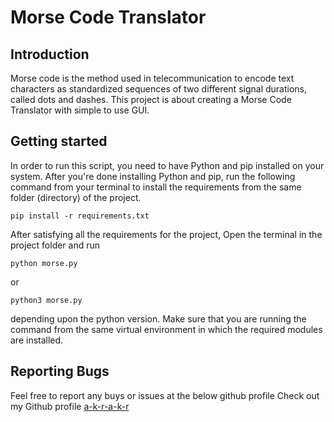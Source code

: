 # Morse Code Translator


## Introduction
Morse code is the method used in telecommunication to encode text characters as standardized sequences of two different signal durations, called dots and dashes. This project is about creating a Morse Code Translator with simple to use GUI.



## Getting started
In order to run this script, you need to have Python and pip installed on your system. After you're done installing Python and pip, run the following command from your terminal to install the requirements from the same folder (directory) of the project.
```
pip install -r requirements.txt
```

After satisfying all the requirements for the project, Open the terminal in the project folder and run
```
python morse.py
```
or
```
python3 morse.py
```
depending upon the python version. Make sure that you are running the command from the same virtual environment in which the required modules are installed.



## Reporting Bugs
Feel free to report any buys or issues at the below github profile
Check out my Github profile [a-k-r-a-k-r](https://github.com/a-k-r-a-k-r)

